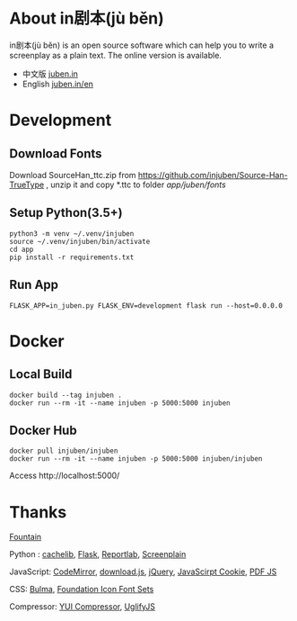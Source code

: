 # About in剧本(jù běn)

in剧本(jù běn) is an open source software which can help you to write a screenplay as a plain text. The online version is available.


*  中文版  [juben.in](https://juben.in) 
*  English [juben.in/en](https://juben.in/en)


# Development

## Download Fonts

Download SourceHan_ttc.zip from https://github.com/injuben/Source-Han-TrueType , unzip it and copy *.ttc to folder _app/juben/fonts_

## Setup Python(3.5+)

    python3 -m venv ~/.venv/injuben
    source ~/.venv/injuben/bin/activate
    cd app
    pip install -r requirements.txt

## Run App

    FLASK_APP=in_juben.py FLASK_ENV=development flask run --host=0.0.0.0

# Docker

## Local Build

    docker build --tag injuben .
    docker run --rm -it --name injuben -p 5000:5000 injuben
    
## Docker Hub

    docker pull injuben/injuben
    docker run --rm -it --name injuben -p 5000:5000 injuben/injuben
    
Access http://localhost:5000/

    
# Thanks

[Fountain](https://fountain.io)

Python : [cachelib](https://github.com/pallets/cachelib), [Flask](http://flask.pocoo.org), [Reportlab](https://www.reportlab.com), [Screenplain](http://www.screenplain.com)

JavaScript: [CodeMirror](https://codemirror.net), [download.js](http://danml.com/download.html), [jQuery](https://jquery.com/), [JavaScirpt Cookie](https://github.com/js-cookie/js-cookie), [PDF JS](https://mozilla.github.io/pdf.js)

CSS: [Bulma](https://bulma.io), [Foundation Icon Font Sets](https://github.com/zurb/foundation-icons)

Compressor: [YUI Compressor](http://yui.github.io/yuicompressor), [UglifyJS](https://github.com/mishoo/UglifyJS)
